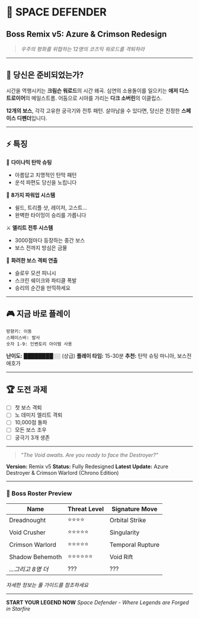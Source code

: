 # 🚀 SPACE DEFENDER
## Boss Remix v5: Azure & Crimson Redesign

> *우주의 평화를 위협하는 12명의 코즈믹 워로드를 격퇴하라*

---

## 💫 당신은 준비되었는가?

시간을 역행시키는 **크림슨 워로드**의 시간 왜곡.
심연의 소용돌이를 일으키는 **애저 디스트로이어**의 메일스트롬.
어둠으로 시야를 가리는 **다크 소버린**의 이클립스.

**12개의 보스**, 각각 고유한 궁극기와 전투 패턴.
살아남을 수 있다면, 당신은 진정한 **스페이스 디펜더**입니다.

---

## ⚡ 특징

🎯 **다이나믹 탄막 슈팅**
- 아름답고 치명적인 탄막 패턴
- 운석 파편도 당신을 노립니다

💎 **8가지 파워업 시스템**
- 쉴드, 트리플 샷, 레이저, 고스트...
- 완벽한 타이밍이 승리를 가릅니다

⚔️ **엘리트 전투 시스템**
- 3000점마다 등장하는 중간 보스
- 보스 전까지 방심은 금물

🌟 **화려한 보스 격퇴 연출**
- 슬로우 모션 피니시
- 스크린 쉐이크와 파티클 폭발
- 승리의 순간을 만끽하세요

---

## 🎮 지금 바로 플레이

```
방향키: 이동
스페이스바: 발사
숫자 1-9: 인벤토리 아이템 사용
```

**난이도:** ████████░░ (상급)
**플레이 타임:** 15-30분
**추천:** 탄막 슈팅 마니아, 보스전 애호가

---

## 🏆 도전 과제

- [ ] 첫 보스 격퇴
- [ ] 노 데미지 엘리트 격퇴
- [ ] 10,000점 돌파
- [ ] 모든 보스 조우
- [ ] 궁극기 3개 생존

---

> *"The Void awaits. Are you ready to face the Destroyer?"*

**Version:** Remix v5
**Status:** Fully Redesigned
**Latest Update:** Azure Destroyer & Crimson Warlord (Chrono Edition)

---

### 🌌 Boss Roster Preview

| Name | Threat Level | Signature Move |
|------|-------------|----------------|
| Dreadnought | ⭐⭐⭐⭐ | Orbital Strike |
| Void Crusher | ⭐⭐⭐⭐⭐ | Singularity |
| Crimson Warlord | ⭐⭐⭐⭐⭐ | Temporal Rupture |
| Shadow Behemoth | ⭐⭐⭐⭐⭐⭐ | Void Rift |
| *...그리고 8명 더* | ??? | ??? |

*자세한 정보는 풀 가이드를 참조하세요*

---

**START YOUR LEGEND NOW**
*Space Defender - Where Legends are Forged in Starfire*
